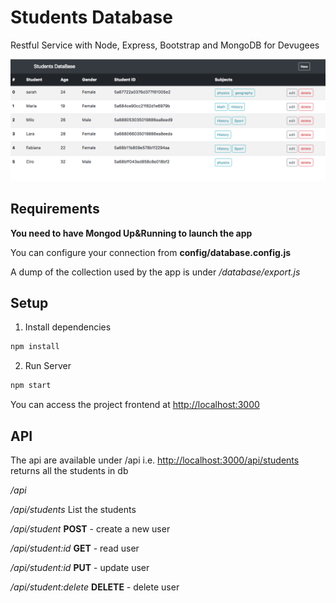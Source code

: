 # Students Database

Restful Service with Node, Express, Bootstrap and MongoDB for Devugees

![Screenshot](./screen.png?raw=true "Screenshot")

## Requirements

**You need to have Mongod Up&Running to launch the app**

You can configure your connection from **config/database.config.js**

A dump of the collection used by the app is under */database/export.js*


## Setup

1. Install dependencies

```bash
npm install
```

2. Run Server

```bash
npm start
```

You can access the project frontend at <http://localhost:3000>

## API

The api are available under /api 
i.e. <http://localhost:3000/api/students> returns all the students in db


*/api*

*/api/students* List the students

*/api/student* **POST** - create a new user

*/api/student:id* **GET** - read user

*/api/student:id* **PUT** - update user

*/api/student:delete* **DELETE** - delete user

